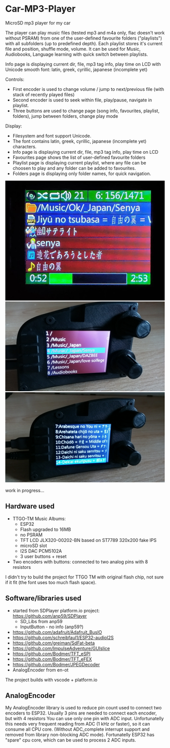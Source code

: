 # Car-MP3-Player #
MicroSD mp3 player for my car

The player can play music files (tested mp3 and m4a only, 
flac doesn't work without PSRAM) 
from one of the user-defined favourite folders ("playlists") 
with all subfolders (up to predefined depth).
Each playlist stores it's current file and position, shuffle mode, volume.
It can be used for Music, Audiobooks, Language learning with quick switch between playlists.

Info page is displaying current dir, file, mp3 tag info, play time on LCD
with Unicode smooth font: latin, greek, cyrillic, japanese (incomplete yet)

Controls:
- First encoder is used to change volume / jump to next/previous file (with stack of recently played files)
- Second encoder is used to seek within file, play/pause, navigate in playlist.
- Three buttons are used to change page (song info, favourites, playlist, folders), jump between folders, change play mode

Display:
- Filesystem and font support Unicode.
- The font contains latin, greek, cyrillic, japanese (incomplete yet) characters.
- Info page is displaying current dir, file, mp3 tag info, play time on LCD
- Favourites page shows the list of user-defined favourite folders
- Playlist page is displaying current playlist, where any file can be choosen to play and any folder can be added to favourites.
- Folders page is displaying only folder names, for quick navigation.

![Info page](pictures/page_info.jpg)
![Favourites_page](pictures/page_favourites.jpg)
![Playlist_page](pictures/page_playlist.jpg)

work in progress...


## Hardware used

- TTGO-TM Music Albums:
    - ESP32
    - Flash upgraded to 16MB
    - no PSRAM
    - TFT LCD JLX320-00202-BN based on ST7789 320x200 fake IPS
    - microSD slot
    - I2S DAC PCM5102A
    - 3 user buttons + reset
- Two encoders with buttons:
    connected to two analog pins with 8 resistors
    
I didn't try to build the project for TTGO TM with original flash chip, not sure if it fit (the font uses too much flash space).


## Software/libraries used

- started from SDPlayer platform.io project: https://github.com/anp59/SDPlayer
    - SD_Libs from anp59
    - InputButton - no info (anp59?)
- https://github.com/adafruit/Adafruit_BusIO
- https://github.com/schreibfaul1/ESP32-audioI2S
- https://github.com/greiman/SdFat-beta
- https://github.com/ImpulseAdventure/GUIslice
- https://github.com/Bodmer/TFT_eSPI
- https://github.com/Bodmer/TFT_eFEX
- https://github.com/Bodmer/JPEGDecoder
- AnalogEncoder from en-ot

The project builds with vscode + platform.io


## AnalogEncoder

My AnalogEncoder library is used to reduce pin count used to connect two encoders to ESP32.
Usually 3 pins are needed to connect each encoder, but with 4 resistors You can use only one pin with ADC input.
Unfortunatelly this needs very frequent reading from ADC (1 kHz or faster), so it can consume all CPU core.
(Without ADC_complete interrupt support and removed from library non-blocking ADC mode).
Fortunatelly ESP32 has "spare" cpu core, which can be used to process 2 ADC inputs.
